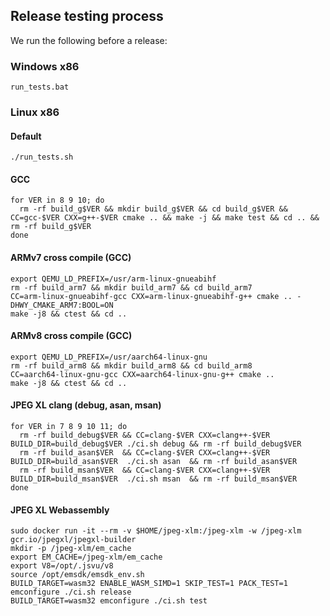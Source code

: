 ## Release testing process

We run the following before a release:

### Windows x86

```
run_tests.bat
```

### Linux x86

#### Default

```
./run_tests.sh
```

#### GCC

```
for VER in 8 9 10; do
  rm -rf build_g$VER && mkdir build_g$VER && cd build_g$VER && CC=gcc-$VER CXX=g++-$VER cmake .. && make -j && make test && cd .. && rm -rf build_g$VER
done
```

#### ARMv7 cross compile (GCC)

```
export QEMU_LD_PREFIX=/usr/arm-linux-gnueabihf
rm -rf build_arm7 && mkdir build_arm7 && cd build_arm7
CC=arm-linux-gnueabihf-gcc CXX=arm-linux-gnueabihf-g++ cmake .. -DHWY_CMAKE_ARM7:BOOL=ON
make -j8 && ctest && cd ..
```

#### ARMv8 cross compile (GCC)

```
export QEMU_LD_PREFIX=/usr/aarch64-linux-gnu
rm -rf build_arm8 && mkdir build_arm8 && cd build_arm8
CC=aarch64-linux-gnu-gcc CXX=aarch64-linux-gnu-g++ cmake ..
make -j8 && ctest && cd ..
```

#### JPEG XL clang (debug, asan, msan)

```
for VER in 7 8 9 10 11; do
  rm -rf build_debug$VER && CC=clang-$VER CXX=clang++-$VER BUILD_DIR=build_debug$VER ./ci.sh debug && rm -rf build_debug$VER
  rm -rf build_asan$VER  && CC=clang-$VER CXX=clang++-$VER BUILD_DIR=build_asan$VER  ./ci.sh asan  && rm -rf build_asan$VER
  rm -rf build_msan$VER  && CC=clang-$VER CXX=clang++-$VER BUILD_DIR=build_msan$VER  ./ci.sh msan  && rm -rf build_msan$VER
done
```

#### JPEG XL Webassembly

```
sudo docker run -it --rm -v $HOME/jpeg-xlm:/jpeg-xlm -w /jpeg-xlm gcr.io/jpegxl/jpegxl-builder
mkdir -p /jpeg-xlm/em_cache
export EM_CACHE=/jpeg-xlm/em_cache
export V8=/opt/.jsvu/v8
source /opt/emsdk/emsdk_env.sh
BUILD_TARGET=wasm32 ENABLE_WASM_SIMD=1 SKIP_TEST=1 PACK_TEST=1 emconfigure ./ci.sh release
BUILD_TARGET=wasm32 emconfigure ./ci.sh test
```
